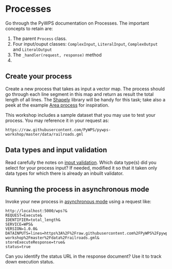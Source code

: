 # Processes

Go through the PyWPS documentation on Processes. The important concepts to retain are:
 1. The parent `Process` class.
 2. Four input/ouput classes: `ComplexInput`, `LiteralInput`, `ComplexOutput` and `LiteralOutput`
 3. The `_handler(request, response)` method
 4. 
 
## Create your process

Create a new process that takes as input a vector map. The process should go through each line segment in this map and return as result the total length of all lines. The [Shapely](https://pypi.python.org/pypi/Shapely) library will be handy for this task; take also a peek at the example [Area process](https://github.com/geopython/pywps-flask/blob/master/processes/area.py) for inspiration.

This workshop includes a sample dataset that you may use to test your process. You may reference it in your request as:

`https://raw.githubusercontent.com/PyWPS/pywps-workshop/master/data/railroads.gml`

## Data types and input validation

Read carefully the notes on [input validation](http://pywps.readthedocs.io/en/latest/process.html#complexdata-format-and-input-validation). Which data type(s) did you select for your process input? If needed, modified it so that it taken only data types for which there is already an inbuilt validator.


## Running the process in asynchronous mode

Invoke your new process in [asynchronous mode](http://pywps.readthedocs.io/en/latest/process.html#progress-and-status-report) using a request like:
```
http://localhost:5000/wps?&
REQUEST=Execute&
IDENTIFIER=total_length&
SERVICE=WPS&
VERSION=1.0.0&
DATAINPUTS=lines=https%3A%2F%2Fraw.githubusercontent.com%2FPyWPS%2Fpywps-workshop%2Fmaster%2Fdata%2Frailroads.gml&
storeExecuteResponse=true&
status=true 
```

Can you identify the status URL in the response document? Use it to track down execution status.
 